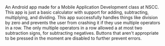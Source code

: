 An Android app made for a Mobile Application Development class at NSCC. This app is just a basic calculator with support for adding, subtracting, multiplying, and dividing. This app successfully handles things like division by zero and prevents the user from crashing it if they use multiple operators in a row. The only multiple operators in a row allowed a at most two subtraction signs, for subtracting negatives. Buttons that aren't appropriate to be pressed in the moment are disabled to further prevent errors.